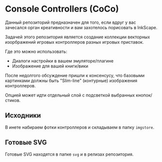 # Console Controllers (CoCo)

Данный репозиторий предназначен для того, если вдруг у вас зачесался орган креативности и вам захотелось порисовать в InkScape.

Задачей этого репозитория является создание коллекции векторных изорбражений игровых контроллеров разных игровых приставок.

Где это можно использовать:
- Диалоги настройки в вашем эмуляторе/плагине
- Изображение для вашей книги/вики

После недолгого обсуждение пришли к консенсусу, что базовыми картинками должны быть "Slim-line" (контурные) изображения контроллеров.

Опцией может идти отдельный слой с подсветкой выбранных кнопок/стиков.

## Исходники

В инете набираем фотки контроллеров и складываем в папку `imgstore`.

## Готовые SVG

Готовые SVG находятся в папке `svg` и в релизах репозитория.
